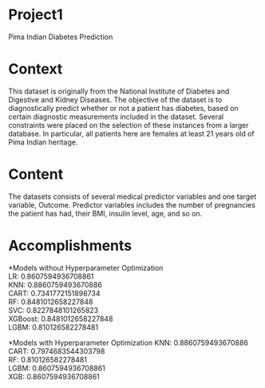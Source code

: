 # Project1
Pima Indian Diabetes Prediction

# Context
This dataset is originally from the National Institute of Diabetes and Digestive and Kidney Diseases. The objective of the dataset is to diagnostically predict whether or not a
patient has diabetes, based on certain diagnostic measurements included in the dataset. Several constraints were placed on the selection of these instances from a larger database.
In particular, all patients here are females at least 21 years old of Pima Indian heritage.

# Content
The datasets consists of several medical predictor variables and one target variable, Outcome. Predictor variables includes the number of pregnancies the patient has had, their
BMI, insulin level, age, and so on.

# Accomplishments

*Models without Hyperparameter Optimization\
LR: 0.8607594936708861\
KNN: 0.8860759493670886\
CART: 0.7341772151898734\
RF: 0.8481012658227848\
SVC: 0.8227848101265823\
XGBoost: 0.8481012658227848\
LGBM: 0.810126582278481

*Models with Hyperparameter Optimization
KNN: 0.8860759493670886\
CART: 0.7974683544303798\
RF: 0.810126582278481\
LGBM: 0.8607594936708861\
XGB: 0.8607594936708861
